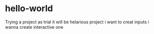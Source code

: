 # hello-world
Trying a project as trial
it will be helarious project
i want to creat inputs 
i wanna create interactive one

